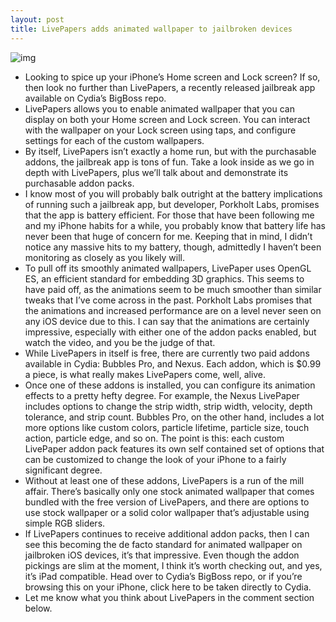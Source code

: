 ```yaml
---
layout: post
title: LivePapers adds animated wallpaper to jailbroken devices
---
```

![img](http://media.idownloadblog.com/wp-content/uploads/2013/02/LivePaper.jpg)
* Looking to spice up your iPhone’s Home screen and Lock screen? If so, then look no further than LivePapers, a recently released jailbreak app available on Cydia’s BigBoss repo.
* LivePapers allows you to enable animated wallpaper that you can display on both your Home screen and Lock screen. You can interact with the wallpaper on your Lock screen using taps, and configure settings for each of the custom wallpapers.
* By itself, LivePapers isn’t exactly a home run, but with the purchasable addons, the jailbreak app is tons of fun. Take a look inside as we go in depth with LivePapers, plus we’ll talk about and demonstrate its purchasable addon packs.
* I know most of you will probably balk outright at the battery implications of running such a jailbreak app, but developer, Porkholt Labs, promises that the app is battery efficient. For those that have been following me and my iPhone habits for a while, you probably know that battery life has never been that huge of concern for me. Keeping that in mind, I didn’t notice any massive hits to my battery, though, admittedly I haven’t been monitoring as closely as you likely will.
* To pull off its smoothly animated wallpapers, LivePaper uses OpenGL ES, an efficient standard for embedding 3D graphics. This seems to have paid off, as the animations seem to be much smoother than similar tweaks that I’ve come across in the past. Porkholt Labs promises that the animations and increased performance are on a level never seen on any iOS device due to this. I can say that the animations are certainly impressive, especially with either one of the addon packs enabled, but watch the video, and you be the judge of that.
* While LivePapers in itself is free, there are currently two paid addons available in Cydia: Bubbles Pro, and Nexus. Each addon, which is $0.99 a piece, is what really makes LivePapers come, well, alive.
* Once one of these addons is installed, you can configure its animation effects to a pretty hefty degree. For example, the Nexus LivePaper includes options to change the strip width, strip width, velocity, depth tolerance, and strip count. Bubbles Pro, on the other hand, includes a lot more options like custom colors, particle lifetime, particle size, touch action, particle edge, and so on. The point is this: each custom LivePaper addon pack features its own self contained set of options that can be customized to change the look of your iPhone to a fairly significant degree.
* Without at least one of these addons, LivePapers is a run of the mill affair. There’s basically only one stock animated wallpaper that comes bundled with the free version of LivePapers, and there are options to use stock wallpaper or a solid color wallpaper that’s adjustable using simple RGB sliders.
* If LivePapers continues to receive additional addon packs, then I can see this becoming the de facto standard for animated wallpaper on jailbroken iOS devices, it’s that impressive. Even though the addon pickings are slim at the moment, I think it’s worth checking out, and yes, it’s iPad compatible. Head over to Cydia’s BigBoss repo, or if you’re browsing this on your iPhone, click here to be taken directly to Cydia.
* Let me know what you think about LivePapers in the comment section below.

